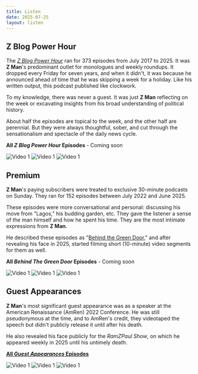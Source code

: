 ```yaml
---
title: Listen
date: 2025-07-25
layout: listen
---
```


## Z Blog Power Hour

The [*Z Blog Power Hour*](/listen/podcast) ran for 373 episodes from July 2017 to 2025. It was **Z Man**'s predominant outlet for monologues and weekly roundups. It dropped every Friday for seven years, and when it didn't, it was because he announced ahead of time that he was skipping a week for a holiday. Like his written output, this podcast published like clockwork.

To my knowledge, there was never a guest. It was just **Z Man** reflecting on the week or excavating insights from his broad understanding of political history. 

About half the episodes are topical to the week, and the other half are perennial. But they were always thoughtful, sober, and cut through the sensationalism and spectacle of the daily news cycle.

**All *Z Blog Power Hour* Episodes** - Coming soon

![Video 1](/200x150.png "Video 1")
![Video 1](/200x150.png "Video 1")
![Video 1](/200x150.png "Video 1")

## Premium 

**Z Man**'s paying subscribers were treated to exclusive 30-minute podcasts on Sunday. They ran for 152 episodes between July 2022 and June 2025.

These episodes were more conversational and personal: discussing his move from "Lagos," his budding garden, etc. They gave the listener a sense of the man himself and how he spent his time. They are the most intimate expressions from **Z Man**.

He described these episodes as "[Behind the Green Door](/listen/premium)," and after revealing his face in 2025, started filming short (10-minute) video segments for them as well.

**All *Behind The Green Door* Episodes** - Coming soon

![Video 1](/200x150.png "Video 1")
![Video 1](/200x150.png "Video 1")
![Video 1](/200x150.png "Video 1")

## Guest Appearances

**Z Man**'s most significant guest appearance was as a speaker at the American Renaissance (AmRen) 2022 Conference. He was still pseudonymous at the time, and to AmRen's credit, they videotaped the speech but didn't publicly release it until after his death.

He also revealed his face publicly for the *RamZPaul Show*, on which he appeared weekly in 2025 until his untimely death.

[**All *Guest Appearances* Episodes**](/listen/guest)

![Video 1](/200x150.png "Video 1")
![Video 1](/200x150.png "Video 1")
![Video 1](/200x150.png "Video 1")
